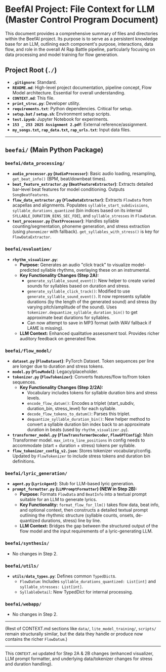 # BeefAI Project: File Context for LLM (Master Control Program Document)

This document provides a comprehensive summary of files and directories within the BeefAI project. Its purpose is to serve as a persistent knowledge base for an LLM, outlining each component's purpose, interactions, data flow, and role in the overall AI Rap Battle pipeline, particularly focusing on data processing and model training for flow generation.

## Project Root (`./`)
*   **`.gitignore`**: Standard.
*   **`README.md`**: High-level project documentation, pipeline concept, Flow Model architecture. Essential for overall understanding.
*   **`CONTEXT.md`**: This file.
*   **`print_struc.py`**: Developer utility.
*   **`requirements.txt`**: Python dependencies. Critical for setup.
*   **`setup.bat` / `setup.sh`**: Environment setup scripts.
*   **`test.ipynb`**: Jupyter Notebook for experiments.
*   **`153 _ 253 2025 Assignment 2.pdf`**: External reference/assignment.
*   **`my_songs.txt`, `rap_data.txt`, `rap_urls.txt`**: Input data files.

---

## `beefai/` (Main Python Package)

### `beefai/data_processing/`
*   **`audio_processor.py` (`AudioProcessor`)**: Basic audio loading, resampling, `get_beat_info()` (BPM, beat/downbeat times).
*   **`beat_feature_extractor.py` (`BeatFeatureExtractor`)**: Extracts detailed bar-level beat features for model conditioning. Outputs `SongBeatFeatures`.
*   **`flow_data_extractor.py` (`FlowDataExtractor`)**: Extracts `FlowData` from acapellas and alignments. Populates `syllable_start_subdivisions`, `syllable_durations_quantized` (bin indices based on its internal `SYLLABLE_DURATION_BINS_SEC_FDE`), and `syllable_stresses` in `FlowDatum`.
*   **`text_processor.py` (`TextProcessor`)**: Handles syllable counting/segmentation, phoneme generation, and stress extraction (using `phonemizer` with fallback). `get_syllables_with_stress()` is key for `FlowDataExtractor`.

### `beefai/evaluation/`
*   **`rhythm_visualizer.py`**:
    *   **Purpose:** Generates an audio "click track" to visualize model-predicted syllable rhythms, overlaying these on an instrumental.
    *   **Key Functionality Changes (Step 2A):**
        *   `generate_syllable_sound_event()`: New helper to create varied sounds for syllables based on duration and stress.
        *   `generate_syllable_click_track()`: Modified to use `generate_syllable_sound_event()`. It now represents syllable durations (by the length of the generated sound) and stress (by varying pitch/amplitude of the sound). Uses `tokenizer.dequantize_syllable_duration_bin()` to get approximate beat durations for syllables.
        *   Can now attempt to save in MP3 format (with WAV fallback if LAME is missing).
    *   **LLM Context:** Enhanced qualitative assessment tool. Provides richer auditory feedback on generated flow.

### `beefai/flow_model/`
*   **`dataset.py` (`FlowDataset`)**: PyTorch Dataset. Token sequences per line are longer due to duration and stress tokens.
*   **`model.py` (`FlowModel`)**: Legacy/placeholder.
*   **`tokenizer.py` (`FlowTokenizer`)**: Converts features/flow to/from token sequences.
    *   **Key Functionality Changes (Step 2/2A):**
        *   Vocabulary includes tokens for syllable duration bins and stress levels.
        *   `encode_flow_datum()`: Encodes a triplet (start_subdiv, duration_bin, stress_level) for each syllable.
        *   `decode_flow_tokens_to_datum()`: Parses this triplet.
        *   `dequantize_syllable_duration_bin()`: New helper method to convert a syllable duration bin index back to an approximate duration in beats (used by `rhythm_visualizer.py`).
*   **`transformer_model.py` (`FlowTransformerDecoder`, `FlowGPTConfig`)**: Main Transformer model. `max_intra_line_positions` in config needs to accommodate (start + duration + stress) tokens per syllable.
*   **`flow_tokenizer_config_v2.json`**: Stores tokenizer vocabulary/config. Updated by `FlowTokenizer` to include stress tokens and duration bin definitions.

### `beefai/lyric_generation/`
*   **`agent.py` (`LyricAgent`)**: Stub for LLM-based lyric generation.
*   **`prompt_formatter.py` (`LLMPromptFormatter`) (NEW in Step 2B):**
    *   **Purpose:** Formats `FlowData` and `BeatInfo` into a textual prompt suitable for an LLM to generate lyrics.
    *   **Key Functionality:** `format_flow_for_llm()` takes flow data, beat info, and optional context, then constructs a detailed textual prompt outlining the rhythmic structure (syllable counts, onsets, de-quantized durations, stress) line by line.
    *   **LLM Context:** Bridges the gap between the structured output of the flow model and the input requirements of a lyric-generating LLM.

### `beefai/synthesis/`
*   No changes in Step 2.

### `beefai/utils/`
*   **`utils/data_types.py`**: Defines common `TypedDict`s.
    *   `FlowDatum`: Includes `syllable_durations_quantized: List[int]` and `syllable_stresses: List[int]`.
    *   `SyllableDetail`: New TypedDict for internal processing.

### `beefai/webapp/`
*   No changes in Step 2.

---
(Rest of CONTEXT.md sections like `data/`, `lite_model_training/`, `scripts/` remain structurally similar, but the data they handle or produce now contains the richer `FlowDatum`.)

---
This `CONTEXT.md` updated for Step 2A & 2B changes (enhanced visualizer, LLM prompt formatter, and underlying data/tokenizer changes for stress and duration handling).